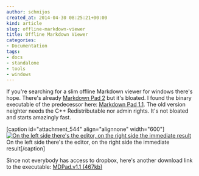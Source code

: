 ```yaml
---
author: schmijos
created_at: 2014-04-30 08:25:21+00:00
kind: article
slug: offline-markdown-viewer
title: Offline Markdown Viewer
categories:
- Documentation
tags:
- docs
- standalone
- tools
- windows
---
```


If you're searching for a slim offline Markdown viewer for windows there's hope. There's already [Markdown Pad 2](http://markdownpad.com/) but it's bloated. I found the binary executable of the predecessor here: [Markdown Pad 1.1](http://apps.codigobit.info/2012/06/markdown-pad-markdown-textfile-editor.html). The old version neighter needs the C++ Redistributable nor admin rights. It's not bloated and starts amazingly fast.

[caption id="attachment_544" align="alignnone" width="600"][![On the left side there's the editor, on the right side the immediate result](http://www.miraculum.ch/wp-content/uploads/mdpad-v1.1-600x412.jpg)](http://www.miraculum.ch/wp-content/uploads/mdpad-v1.1.jpg) On the left side there's the editor, on the right side the immediate result[/caption]

Since not everybody has access to dropbox, here's another download link to the executable: [MDPad.v1.1 (467kb)](http://www.miraculum.ch/wp-content/uploads/MDPad.v1.1.zip)

